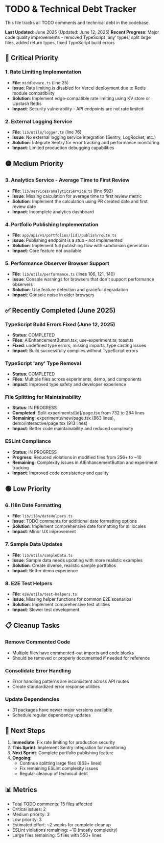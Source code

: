 # TODO & Technical Debt Tracker

This file tracks all TODO comments and technical debt in the codebase.

**Last Updated**: June 2025 (Updated: June 12, 2025)
**Recent Progress**: Major code quality improvements - removed TypeScript 'any' types, split large files, added return types, fixed TypeScript build errors

## 🔴 Critical Priority

### 1. Rate Limiting Implementation

- **File**: `middleware.ts` (line 35)
- **Issue**: Rate limiting is disabled for Vercel deployment due to Redis module compatibility
- **Solution**: Implement edge-compatible rate limiting using KV store or Upstash Redis
- **Impact**: Security vulnerability - API endpoints are not rate limited

### 2. External Logging Service

- **File**: `lib/utils/logger.ts` (line 76)
- **Issue**: No external logging service integration (Sentry, LogRocket, etc.)
- **Solution**: Integrate Sentry for error tracking and performance monitoring
- **Impact**: Limited production debugging capabilities

## 🟡 Medium Priority

### 3. Analytics Service - Average Time to First Review

- **File**: `lib/services/analyticsService.ts` (line 692)
- **Issue**: Missing calculation for average time to first review metric
- **Solution**: Implement the calculation using PR created date and first review date
- **Impact**: Incomplete analytics dashboard

### 4. Portfolio Publishing Implementation

- **File**: `app/api/v1/portfolios/[id]/publish/route.ts`
- **Issue**: Publishing endpoint is a stub - not implemented
- **Solution**: Implement full publishing flow with subdomain generation
- **Impact**: Core feature not available

### 5. Performance Observer Browser Support

- **File**: `lib/utils/performance.ts` (lines 106, 121, 140)
- **Issue**: Console warnings for browsers that don't support performance observers
- **Solution**: Use feature detection and graceful degradation
- **Impact**: Console noise in older browsers

## ✅ Recently Completed (June 2025)

### TypeScript Build Errors Fixed (June 12, 2025)

- **Status**: COMPLETED
- **Files**: AIEnhancementButton.tsx, use-experiment.ts, toast.ts
- **Fixed**: undefined type errors, missing imports, type casting issues
- **Impact**: Build successfully compiles without TypeScript errors

### TypeScript 'any' Type Removal

- **Status**: COMPLETED
- **Files**: Multiple files across experiments, demo, and components
- **Impact**: Improved type safety and developer experience

### File Splitting for Maintainability

- **Status**: IN PROGRESS
- **Completed**: Split experiments/[id]/page.tsx from 732 to 284 lines
- **Remaining**: experiments/new/page.tsx (863 lines), demo/interactive/page.tsx (913 lines)
- **Impact**: Better code maintainability and reduced complexity

### ESLint Compliance

- **Status**: IN PROGRESS
- **Progress**: Reduced violations in modified files from 256+ to ~10
- **Remaining**: Complexity issues in AIEnhancementButton and experiment tracking
- **Impact**: Improved code consistency and quality

## 🟢 Low Priority

### 6. I18n Date Formatting

- **File**: `lib/i18n/dateHelpers.ts`
- **Issue**: TODO comments for additional date formatting options
- **Solution**: Implement comprehensive date formatting for all locales
- **Impact**: Minor UX improvement

### 7. Sample Data Updates

- **File**: `lib/utils/sampleData.ts`
- **Issue**: Sample data needs updating with more realistic examples
- **Solution**: Create diverse, realistic sample portfolios
- **Impact**: Better demo experience

### 8. E2E Test Helpers

- **File**: `e2e/utils/test-helpers.ts`
- **Issue**: Missing helper functions for common E2E scenarios
- **Solution**: Implement comprehensive test utilities
- **Impact**: Slower test development

## 📋 Cleanup Tasks

### Remove Commented Code

- Multiple files have commented-out imports and code blocks
- Should be removed or properly documented if needed for reference

### Consolidate Error Handling

- Error handling patterns are inconsistent across API routes
- Create standardized error response utilities

### Update Dependencies

- 31 packages have newer major versions available
- Schedule regular dependency updates

## 🎯 Next Steps

1. **Immediate**: Fix rate limiting for production security
2. **This Sprint**: Implement Sentry integration for monitoring
3. **Next Sprint**: Complete portfolio publishing feature
4. **Ongoing**:
   - Continue splitting large files (863+ lines)
   - Fix remaining ESLint complexity issues
   - Regular cleanup of technical debt

## 📊 Metrics

- Total TODO comments: 15 files affected
- Critical issues: 2
- Medium priority: 3
- Low priority: 3
- Estimated effort: ~2 weeks for complete cleanup
- ESLint violations remaining: ~10 (mostly complexity)
- Large files remaining: 5 files with 550+ lines

